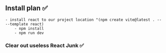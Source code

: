 ## Install plan ✅
    - install react to our project location "(npm create vite@latest . -- --template react)
        - npm install 
        - npm run dev

### Clear out useless React Junk ✅